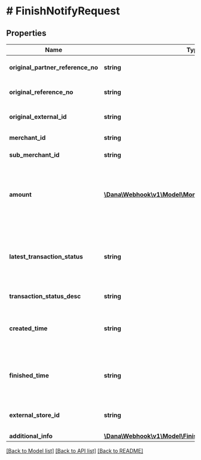 # # FinishNotifyRequest

## Properties

Name | Type | Description | Notes
------------ | ------------- | ------------- | -------------
**original_partner_reference_no** | **string** | Original transaction identifier on DANA system |
**original_reference_no** | **string** | Original transaction identifier on partner system |
**original_external_id** | **string** | Original external identifier on header message | [optional]
**merchant_id** | **string** | Unique identifier per each merchant |
**sub_merchant_id** | **string** | Information of sub merchant identifier | [optional]
**amount** | [**\Dana\Webhook\v1\Model\Money**](Money.md) | Amount. Contains two sub-fields:&lt;br&gt; 1. Value: Transaction amount, including the cents&lt;br&gt; 2. Currency: Currency code based on ISO&lt;br&gt; |
**latest_transaction_status** | **string** | Transaction status code:&lt;br&gt; - 00 &#x3D; Success, the order has been paid&lt;br&gt; - 05 &#x3D; Cancelled, the order has been closed because it is expired&lt;br&gt; |
**transaction_status_desc** | **string** | Description of transaction status | [optional]
**created_time** | **string** | Transaction created time, in format YYYY-MM-DDTHH:mm:ss+07:00. Time must be in GMT+7 (Jakarta time) |
**finished_time** | **string** | Transaction finished time, in format YYYY-MM-DDTHH:mm:ss+07:00. Time must be in GMT+7 (Jakarta time) |
**external_store_id** | **string** | Store identifier to indicate to which store this payment belongs to | [optional]
**additional_info** | [**\Dana\Webhook\v1\Model\FinishNotifyRequestAdditionalInfo**](FinishNotifyRequestAdditionalInfo.md) | Additional information | [optional]

[[Back to Model list]](../../README.md#models) [[Back to API list]](../../README.md#endpoints) [[Back to README]](../../README.md)

